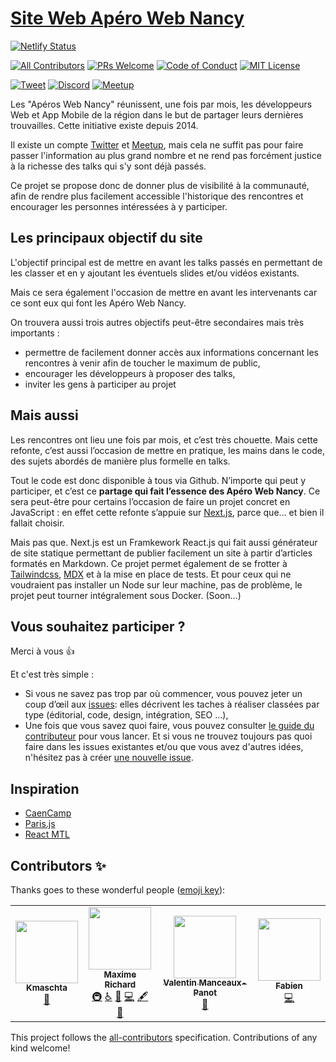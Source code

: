 # [Site Web Apéro Web Nancy](https://aperowebnancy.netlify.app/)

[![Netlify Status](https://api.netlify.com/api/v1/badges/b795fee0-6ac9-434f-b4f1-245ab763f543/deploy-status)](https://app.netlify.com/sites/aperowebnancy/deploys)

[![All Contributors](https://img.shields.io/github/all-contributors/aperowebnancy/aperowebnancy-website/main?color=orange&style=flat-square)](#contributors-) [![PRs Welcome](https://img.shields.io/badge/prs-welcome-brightgreen.svg?style=flat-square)](http://makeapullrequest.com) [![Code of Conduct](https://img.shields.io/badge/code%20of-conduct-ff69b4.svg?style=flat-square)](https://github.com/aperowebnancy/aperowebnancy-website/blob/main/.github/CODE_OF_CONDUCT.md)
[![MIT License](https://img.shields.io/github/license/aperowebnancy/aperowebnancy-website?style=flat-square)](https://github.com/aperowebnancy/aperowebnancy-website/blob/main/LICENSE)

[![Tweet](https://img.shields.io/twitter/url/https/github.com/aperowebnancy/aperowebnancy-website.svg?style=social)](https://twitter.com/intent/tweet?text=Venez%20voir%20le%20site%20du%20Meetup%20%23aperowebnancy%20https%3a%2f%2faperowebnancy.netlify.com%f0%9f%91%8d) [![Discord](https://img.shields.io/discord/714470969418317915.svg?color=7389D8&labelColor=6A7EC2&logo=discord&logoColor=ffffff&style=flat-square)](https://discord.com/invite/Q8X8Bxq) [![Meetup](https://img.shields.io/static/v1?logo=meetup&style=flat-square&style=?style=flat-square&message=Apéro%20Web%20Nancy&color=ED1C40&labelColor=ED1C40&logoColor=ffffff&label=Meetup)](https://www.meetup.com/fr-FR/Aperos-Web-Nancy/)

Les "Apéros Web Nancy" réunissent, une fois par mois, les développeurs Web et App Mobile de la région dans le but de partager leurs dernières trouvailles. Cette initiative existe depuis 2014.

Il existe un compte [Twitter](https://twitter.com/AperoWebNancy) et [Meetup](https://www.meetup.com/fr-FR/Aperos-Web-Nancy/), mais cela ne suffit pas pour faire passer l'information au plus grand nombre et ne rend pas forcément justice à la richesse des talks qui s'y sont déjà passés.

Ce projet se propose donc de donner plus de visibilité à la communauté, afin de rendre plus facilement accessible l'historique des rencontres et encourager les personnes intéressées à y participer.

## Les principaux objectif du site

L'objectif principal est de mettre en avant les talks passés en permettant de les classer et en y ajoutant les éventuels slides et/ou vidéos existants.

Mais ce sera également l'occasion de mettre en avant les intervenants car ce sont eux qui font les Apéro Web Nancy.

On trouvera aussi trois autres objectifs peut-être secondaires mais très importants :

-   permettre de facilement donner accès aux informations concernant les rencontres à venir afin de toucher le maximum de public,
-   encourager les développeurs à proposer des talks,
-   inviter les gens à participer au projet

## Mais aussi

Les rencontres ont lieu une fois par mois, et c’est très chouette. Mais cette refonte, c’est aussi l’occasion de mettre en pratique, les mains dans le code, des sujets abordés de manière plus formelle en talks.

Tout le code est donc disponible à tous via Github. N’importe qui peut y participer, et c’est ce **partage qui fait l’essence des Apéro Web Nancy**. Ce sera peut-être pour certains l’occasion de faire un projet concret en JavaScript : en effet cette refonte s’appuie sur [Next.js](https://nextjs.org/), parce que... et bien il fallait choisir.

Mais pas que. Next.js est un Framkework React.js qui fait aussi générateur de site statique permettant de publier facilement un site à partir d’articles formatés en Markdown. Ce projet permet également de se frotter à [Tailwindcss](https://tailwindcss.com/), [MDX](https://mdxjs.com/) et à la mise en place de tests. Et pour ceux qui ne voudraient pas installer un Node sur leur machine, pas de problème, le projet peut tourner intégralement sous Docker. (Soon...)

## Vous souhaitez participer ?

Merci à vous :+1:

Et c'est très simple :

-   Si vous ne savez pas trop par où commencer, vous pouvez jeter un coup d’œil aux [issues](https://github.com/aperowebnancy/aperowebnancy-website/issues): elles décrivent les taches à réaliser classées par type (éditorial, code, design, intégration, SEO ...),
-   Une fois que vous savez quoi faire, vous pouvez consulter [le guide du contributeur](https://github.com/aperowebnancy/aperowebnancy-website/blob/main/.github/CONTRIBUTING.md) pour vous lancer.
    Et si vous ne trouvez toujours pas quoi faire dans les issues existantes et/ou que vous avez d'autres idées, n'hésitez pas à créer [une nouvelle issue](https://github.com/aperowebnancy/aperowebnancy-website/issues/new/choose).

## Inspiration

-   [CaenCamp](https://www.caen.camp/)
-   [Paris.js](https://parisjs.org/)
-   [React MTL](https://meetup.letsreact.io/)

## Contributors ✨

Thanks goes to these wonderful people ([emoji key](https://allcontributors.org/docs/en/emoji-key)):

<!-- ALL-CONTRIBUTORS-LIST:START - Do not remove or modify this section -->
<!-- prettier-ignore-start -->
<!-- markdownlint-disable -->
<table>
  <tr>
    <td align="center"><a href="https://www.kmaschta.me"><img src="https://avatars2.githubusercontent.com/u/1819833?v=4" width="100px;" alt=""/><br /><sub><b>Kmaschta</b></sub></a><br /><a href="#blog-Kmaschta" title="Blogposts">📝</a></td>
    <td align="center"><a href="https://maximerichard.dev/"><img src="https://avatars3.githubusercontent.com/u/2212144?v=4" width="100px;" alt=""/><br /><sub><b>Maxime Richard</b></sub></a><br /><a href="#infra-zyhou" title="Infrastructure (Hosting, Build-Tools, etc)">🚇</a> <a href="#a11y-zyhou" title="Accessibility">️️️️♿️</a> <a href="#blog-zyhou" title="Blogposts">📝</a> <a href="https://github.com/aperowebnancy/aperowebnancy-website/commits?author=zyhou" title="Code">💻</a> <a href="#content-zyhou" title="Content">🖋</a> <a href="https://github.com/aperowebnancy/aperowebnancy-website/commits?author=zyhou" title="Documentation">📖</a></td>
    <td align="center"><a href="http://euregan.github.io"><img src="https://avatars1.githubusercontent.com/u/6170695?v=4" width="100px;" alt=""/><br /><sub><b>Valentin Manceaux-Panot</b></sub></a><br /><a href="https://github.com/aperowebnancy/aperowebnancy-website/commits?author=Euregan" title="Documentation">📖</a></td>
    <td align="center"><a href="https://vaga.io"><img src="https://avatars2.githubusercontent.com/u/1078179?v=4" width="100px;" alt=""/><br /><sub><b>Fabien</b></sub></a><br /><a href="https://github.com/aperowebnancy/aperowebnancy-website/commits?author=vaga" title="Code">💻</a></td>
  </tr>
</table>

<!-- markdownlint-enable -->
<!-- prettier-ignore-end -->

<!-- ALL-CONTRIBUTORS-LIST:END -->

This project follows the [all-contributors](https://github.com/all-contributors/all-contributors) specification. Contributions of any kind welcome!
